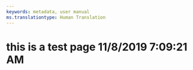```yaml
---
keywords: metadata, user manual
ms.translationtype: Human Translation
---
```

# this is a test page 11/8/2019 7:09:21 AM